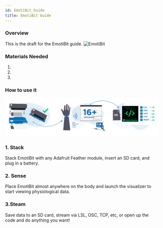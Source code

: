 ```yaml
---
id: EmotiBit_Guide
title: EmotiBit Guide
---
```

### Overview
This is the draft for the EmotiBit guide.
![EmotiBit](assets/ThirdPartyImages/Emotibit.png)


### Materials Needed
1.
2.
3.

### How to use it
![EmotiBit_setup](../../assets/ThirdPartyImages/Emotibit_setup.PNG)
### 1. Stack
Stack EmotiBit with any Adafruit Feather module, insert an SD card, and plug in a battery.


### 2. Sense
Place EmotiBit almost anywhere on the body and launch the visualizer to start viewing physiological data.

### 3.Steam
Save data to an SD card, stream via LSL, OSC, TCP, etc, or open up the code and do anything you want!
